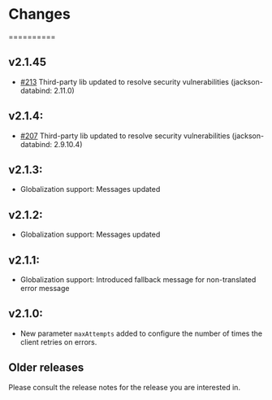 # Changes
==========

## v2.1.45

* [#213](https://github.com/IBMStreams/streamsx.objectstorage/issues/213) Third-party lib updated to resolve security vulnerabilities (jackson-databind: 2.11.0)


## v2.1.4:

* [#207](https://github.com/IBMStreams/streamsx.objectstorage/issues/207) Third-party lib updated to resolve security vulnerabilities (jackson-databind: 2.9.10.4)

## v2.1.3:

* Globalization support: Messages updated

## v2.1.2:

* Globalization support: Messages updated

## v2.1.1:

* Globalization support: Introduced fallback message for non-translated error message

## v2.1.0:

* New parameter `maxAttempts` added to configure the number of times the client retries on errors.

## Older releases
Please consult the release notes for the release you are interested in.
